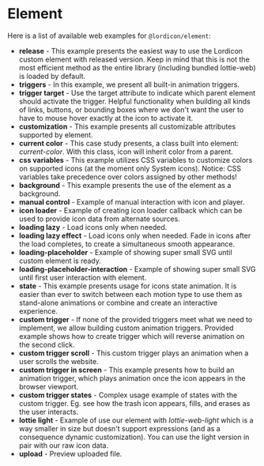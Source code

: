 # Element

Here is a list of available web examples for `@lordicon/element`:

- **release** - This example presents the easiest way to use the Lordicon custom
  element with released version. Keep in mind that this is not the most
  efficient method as the entire library (including bundled lottie-web) is
  loaded by default.
- **triggers** - In this example, we present all built-in animation
  triggers.
- **trigger target** - Use the target attribute to indicate which parent element
  should activate the trigger. Helpful functionality when building all kinds of
  links, buttons, or bounding boxes where we don't want the user to have to
  mouse hover exactly at the icon to activate it.
- **customization** - This example presents all customizable attributes
  supported by element.
- **current color** - This case study presents, a class built into element:
  _current-color_. With this class, icon will inherit color from a parent.
- **css variables** - This example utilizes CSS variables to customize colors on
  supported icons (at the moment only System icons). Notice: CSS variables take
  precedence over colors assigned by other methods!
- **background** - This example presents the use of the element as a background.
- **manual control** - Example of manual interaction with icon and player.
- **icon loader** - Example of creating icon loader callback which can be used
  to provide icon data from alternate sources.
- **loading lazy** - Load icons only when needed.
- **loading lazy effect** - Load icons only when needed. Fade in icons after the
  load completes, to create a simultaneous smooth appearance.
- **loading-placeholder** - Example of showing super small SVG until custom
  element is ready.
- **loading-placeholder-interaction** - Example of showing super small SVG until
  first user interaction with element.
- **state** - This example presents usage for icons state animation. It is
  easier than ever to switch between each motion type to use them as stand-alone
  animations or combine and create an interactive experience.
- **custom trigger** - If none of the provided triggers meet what we need to
  implement, we allow building custom animation triggers. Provided example shows
  how to create trigger which will reverse animation on the second click.
- **custom trigger scroll** - This custom trigger plays an animation when a user
  scrolls the website.
- **custom trigger in screen** - This example presents how to build an animation
  trigger, which plays animation once the icon appears in the browser viewport.
- **custom trigger states** - Complex usage example of states with the custom
  trigger. Eg. see how the trash icon appears, fills, and erases as the user
  interacts.
- **lottie light** - Example of use our element with _lottie-web-light_ which is
  a way smaller in size but doesn't support expressions (and as a consequence
  dynamic customization). You can use the light version in pair with our raw
  icon data.
- **upload** - Preview uploaded file.